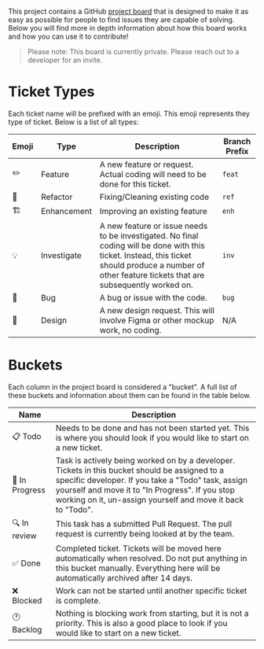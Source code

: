 This project contains a GitHub [project board](https://github.com/users/Thenlie/projects/4/views/1) that is designed to make it as easy as possible for people to find issues they are capable of solving. Below you will find more in depth information about how this board works and how you can use it to contribute! 

> Please note: This board is currently private. Please reach out to a developer for an invite.

# Ticket Types

Each ticket name will be prefixed with an emoji. This emoji represents they type of ticket. Below is a list of all types:

| Emoji       | Type | Description | Branch Prefix |
| ----------- | ---- | ----------- | ------------- |
| ✏️           | Feature | A new feature or request. Actual coding will need to be done for this ticket. | `feat` |
| 🧼          | Refactor | Fixing/Cleaning existing code | `ref` |
| 🏗          | Enhancement | Improving an existing feature | `enh` |
| 💡          | Investigate | A new feature or issue needs to be investigated. No final coding will be done with this ticket. Instead, this ticket should produce a number of other feature tickets that are subsequently worked on. | `inv` |
| 🐞          | Bug | A bug or issue with the code. | `bug` |
| 🎨          | Design | A new design request. This will involve Figma or other mockup work, no coding. | N/A |

# Buckets

Each column in the project board is considered a "bucket". A full list of these buckets and information about them can be found in the table  below.

| Name           | Description |
| -------------- | ----------- |
| 📋 Todo        | Needs to be done and has not been started yet. This is where you should look if you would like to start on a new ticket.
| 📝 In Progress | Task is actively being worked on by a developer. Tickets in this bucket should be assigned to a specific developer. If you take a "Todo" task, assign yourself and move it to "In Progress". If you stop working on it, un-assign yourself and move it back to "Todo".
| 🔍 In review   | This task has a submitted Pull Request. The pull request is currently being looked at by the team.
| ✅ Done        | Completed ticket. Tickets will be moved here automatically when resolved. Do not put anything in this bucket manually. Everything here will be automatically archived after 14 days.
| ❌ Blocked     | Work can not be started until another specific ticket is complete. 
| 🕐 Backlog     | Nothing is blocking work from starting, but it is not a priority. This is also a good place to look if you would like to start on a new ticket.